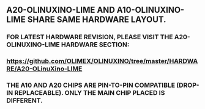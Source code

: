 ## A20-OLINUXINO-LIME AND A10-OLINUXINO-LIME SHARE SAME HARDWARE LAYOUT. 

### FOR LATEST HARDWARE REVISION, PLEASE VISIT THE A20-OLINUXINO-LIME HARDWARE SECTION: 

### https://github.com/OLIMEX/OLINUXINO/tree/master/HARDWARE/A20-OLinuXino-LIME

### THE A10 AND A20 CHIPS ARE PIN-TO-PIN COMPATIBLE (DROP-IN REPLACEABLE). ONLY THE MAIN CHIP PLACED IS DIFFERENT. 
